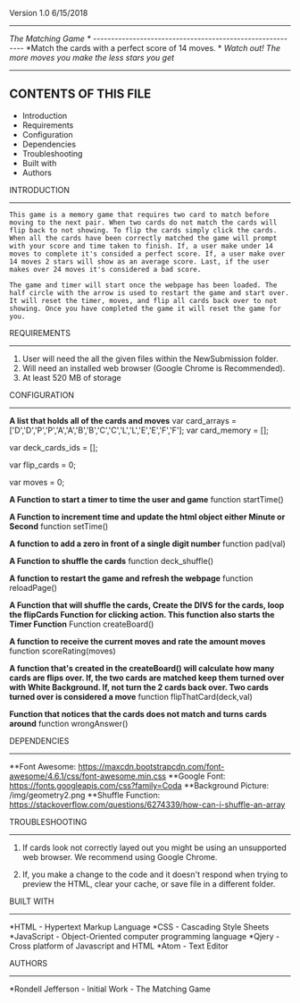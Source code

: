 Version 1.0 6/15/2018

***********************************************************
*The Matching Game                                        *
----------------------------------------------------------*
*Match the cards with a perfect score of 14 moves.        *
*Watch out! The more moves you make the less stars you get*
***********************************************************


CONTENTS OF THIS FILE
---------------------
 * Introduction
 * Requirements
 * Configuration
 * Dependencies
 * Troubleshooting
 * Built with
 * Authors



INTRODUCTION

--------------------

	This game is a memory game that requires two card to match before moving to the next pair. When two cards do not match the cards will flip back to not showing. To flip the cards simply click the cards. When all the cards have been correctly matched the game will prompt with your score and time taken to finish. If, a user make under 14 moves to complete it's consided a perfect score. If, a user make over 14 moves 2 stars will show as an average score. Last, if the user makes over 24 moves it's considered a bad score.

	The game and timer will start once the webpage has been loaded. The half circle with the arrow is used to restart the game and start over. It will reset the timer, moves, and flip all cards back over to not showing. Once you have completed the game it will reset the game for you.


REQUIREMENTS

--------------------

 1. User will need the all the given files within the NewSubmission folder.
 2. Will need an installed web browser (Google Chrome is Recommended).
 3. At least 520 MB of storage



CONFIGURATION

--------------------

 **A list that holds all of the cards and moves**
  var card_arrays = ['D','D','P','P','A','A','B','B','C','C','L','L','E','E','F','F'];
  var card_memory = [];

  var deck_cards_ids = [];

  var flip_cards = 0;

  var moves = 0;

 **A Function to start a timer to time the user and game**
  function startTime()

 **A Function to increment time and update the html object either Minute or Second**
  function setTime()

 **A function to add a zero in front of a single digit number**
  function pad(val)

 **A Function to shuffle the cards**
  function deck_shuffle()

 **A function to restart the game and refresh the webpage**
  function reloadPage()

 **A Function that will shuffle the cards, Create the DIVS for the cards, loop the  flipCards Function for clicking action. This function also starts the Timer Function**
  Function createBoard()

 **A function to receive the current moves and rate the amount moves**
  function scoreRating(moves)

 **A function that's created in the createBoard() will calculate how many cards are flips  over. If, the two cards are matched keep them turned over with White Background. If, not  turn the  2 cards back over. Two cards turned over is considered a move**
  function flipThatCard(deck,val)

 **Function that notices that the cards does not match and turns cards around**
  function wrongAnswer()



DEPENDENCIES

---------------------

 **Font Awesome: https://maxcdn.bootstrapcdn.com/font-awesome/4.6.1/css/font-awesome.min.css
 **Google Font: https://fonts.googleapis.com/css?family=Coda
 **Background Picture: /img/geometry2.png
 **Shuffle Function: https://stackoverflow.com/questions/6274339/how-can-i-shuffle-an-array



TROUBLESHOOTING

---------------------

 1. If cards look not correctly layed out you might be using an unsupported web browser. We  recommend using Google Chrome.

 2. If, you make a change to the code and it doesn't respond when trying to preview the  HTML, clear your cache, or save file in a different folder.



BUILT WITH

---------------------

 *HTML - Hypertext Markup Language
 *CSS - Cascading Style Sheets
 *JavaScript - Object-Oriented computer programming language
 *Qjery - Cross platform of Javascript and HTML
 *Atom - Text Editor



AUTHORS

---------------------

 *Rondell Jefferson - Initial Work - The Matching Game
